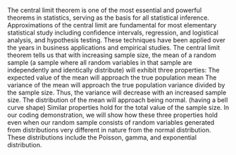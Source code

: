 The central limit theorem is one of the most essential and powerful theorems in statistics, serving as the basis for all statistical inference. Approximations of the central limit are fundamental for most elementary statistical study including confidence intervals, regression, and logistical analysis, and hypothesis testing. These techniques have been applied over the years in business applications and empirical studies. The central limit theorem tells us that with increasing sample size, 
the mean of a random sample (a sample where all random variables in that sample are independently and identically distribute) will exhibit three properties:
The expected value of the mean will approach the true population mean
The variance of the mean will approach the true population variance divided by the sample size. Thus, the variance will decrease with an increased sample size.
The distribution of the mean will approach being normal. (having a bell curve shape)
Similar properties hold for the total value of the sample size. In our coding demonstration, we will show how these three properties hold even when our random sample consists of random variables generated from distributions very different in nature from the normal distribution. These distributions include the Poisson, gamma, and exponential distribution.
